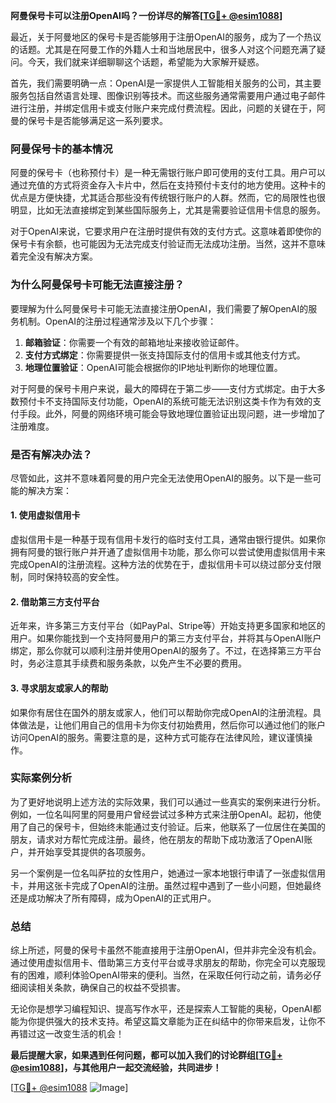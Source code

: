 **阿曼保号卡可以注册OpenAI吗？一份详尽的解答[[TG💪+ @esim1088](https://t.me/s/esim1088)]**

最近，关于阿曼地区的保号卡是否能够用于注册OpenAI的服务，成为了一个热议的话题。尤其是在阿曼工作的外籍人士和当地居民中，很多人对这个问题充满了疑问。今天，我们就来详细聊聊这个话题，希望能为大家解开疑惑。

首先，我们需要明确一点：OpenAI是一家提供人工智能相关服务的公司，其主要服务包括自然语言处理、图像识别等技术。而这些服务通常需要用户通过电子邮件进行注册，并绑定信用卡或支付账户来完成付费流程。因此，问题的关键在于，阿曼的保号卡是否能够满足这一系列要求。

### 阿曼保号卡的基本情况

阿曼的保号卡（也称预付卡）是一种无需银行账户即可使用的支付工具。用户可以通过充值的方式将资金存入卡片中，然后在支持预付卡支付的地方使用。这种卡的优点是方便快捷，尤其适合那些没有传统银行账户的人群。然而，它的局限性也很明显，比如无法直接绑定到某些国际服务上，尤其是需要验证信用卡信息的服务。

对于OpenAI来说，它要求用户在注册时提供有效的支付方式。这意味着即使你的保号卡有余额，也可能因为无法完成支付验证而无法成功注册。当然，这并不意味着完全没有解决方案。

### 为什么阿曼保号卡可能无法直接注册？

要理解为什么阿曼保号卡可能无法直接注册OpenAI，我们需要了解OpenAI的服务机制。OpenAI的注册过程通常涉及以下几个步骤：

1. **邮箱验证**：你需要一个有效的邮箱地址来接收验证邮件。
2. **支付方式绑定**：你需要提供一张支持国际支付的信用卡或其他支付方式。
3. **地理位置验证**：OpenAI可能会根据你的IP地址判断你的地理位置。

对于阿曼的保号卡用户来说，最大的障碍在于第二步——支付方式绑定。由于大多数预付卡不支持国际支付功能，OpenAI的系统可能无法识别这类卡作为有效的支付手段。此外，阿曼的网络环境可能会导致地理位置验证出现问题，进一步增加了注册难度。

### 是否有解决办法？

尽管如此，这并不意味着阿曼的用户完全无法使用OpenAI的服务。以下是一些可能的解决方案：

#### 1. 使用虚拟信用卡

虚拟信用卡是一种基于现有信用卡发行的临时支付工具，通常由银行提供。如果你拥有阿曼的银行账户并开通了虚拟信用卡功能，那么你可以尝试使用虚拟信用卡来完成OpenAI的注册流程。这种方法的优势在于，虚拟信用卡可以绕过部分支付限制，同时保持较高的安全性。

#### 2. 借助第三方支付平台

近年来，许多第三方支付平台（如PayPal、Stripe等）开始支持更多国家和地区的用户。如果你能找到一个支持阿曼用户的第三方支付平台，并将其与OpenAI账户绑定，那么你就可以顺利注册并使用OpenAI的服务了。不过，在选择第三方平台时，务必注意其手续费和服务条款，以免产生不必要的费用。

#### 3. 寻求朋友或家人的帮助

如果你有居住在国外的朋友或家人，他们可以帮助你完成OpenAI的注册流程。具体做法是，让他们用自己的信用卡为你支付初始费用，然后你可以通过他们的账户访问OpenAI的服务。需要注意的是，这种方式可能存在法律风险，建议谨慎操作。

### 实际案例分析

为了更好地说明上述方法的实际效果，我们可以通过一些真实的案例来进行分析。例如，一位名叫阿里的阿曼用户曾经尝试过多种方式来注册OpenAI。起初，他使用了自己的保号卡，但始终未能通过支付验证。后来，他联系了一位居住在美国的朋友，请求对方帮忙完成注册。最终，他在朋友的帮助下成功激活了OpenAI账户，并开始享受其提供的各项服务。

另一个案例是一位名叫萨拉的女性用户，她通过一家本地银行申请了一张虚拟信用卡，并用这张卡完成了OpenAI的注册。虽然过程中遇到了一些小问题，但她最终还是成功解决了所有障碍，成为OpenAI的正式用户。

### 总结

综上所述，阿曼的保号卡虽然不能直接用于注册OpenAI，但并非完全没有机会。通过使用虚拟信用卡、借助第三方支付平台或寻求朋友的帮助，你完全可以克服现有的困难，顺利体验OpenAI带来的便利。当然，在采取任何行动之前，请务必仔细阅读相关条款，确保自己的权益不受损害。

无论你是想学习编程知识、提高写作水平，还是探索人工智能的奥秘，OpenAI都能为你提供强大的技术支持。希望这篇文章能为正在纠结中的你带来启发，让你不再错过这一改变生活的机会！

**最后提醒大家，如果遇到任何问题，都可以加入我们的讨论群组[[TG💪+ @esim1088](https://t.me/s/esim1088)]，与其他用户一起交流经验，共同进步！**

[[TG💪+ @esim1088](https://t.me/s/esim1088) ![Image](https://i.postimg.cc/4NQfJmqS/Snipaste-2025-05-13-00-14-12.png)]